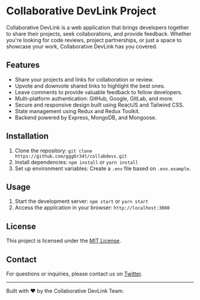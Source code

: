 # Collaborative DevLink Project

<!-- ![Project Logo](logo.png) -->

Collaborative DevLink is a web application that brings developers together to share their projects, seek collaborations, and provide feedback. Whether you're looking for code reviews, project partnerships, or just a space to showcase your work, Collaborative DevLink has you covered.

## Features

- Share your projects and links for collaboration or review.
- Upvote and downvote shared links to highlight the best ones.
- Leave comments to provide valuable feedback to fellow developers.
- Multi-platform authentication: GitHub, Google, GitLab, and more.
- Secure and responsive design built using ReactJS and Tailwind CSS.
- State management using Redux and Redux Toolkit.
- Backend powered by Express, MongoDB, and Mongoose.

## Installation

1. Clone the repository: `git clone https://github.com/ggg6r34t/collabdevs.git`
2. Install dependencies: `npm install` or `yarn install`
3. Set up environment variables: Create a `.env` file based on `.env.example`.

## Usage

1. Start the development server: `npm start` or `yarn start`
2. Access the application in your browser: `http://localhost:3000`

<!--## Contributing

We welcome contributions from developers of all skill levels. To contribute to the Collaborative DevLink project, follow these steps:

1. Fork the repository.
2. Create a new branch for your feature: `git checkout -b feature-name`
3. Commit your changes: `git commit -m 'Add new feature'`
4. Push the changes to your fork: `git push origin feature-name`
5. Submit a pull request. -->

## License

This project is licensed under the [MIT License](https://opensource.org/license/mit/).

## Contact

For questions or inquiries, please contact us on [Twitter](https://twitter.com/ghyorka).

<!-- contact@collaborative-devlink.com. -->

---

Built with ❤️ by the Collaborative DevLink Team.
